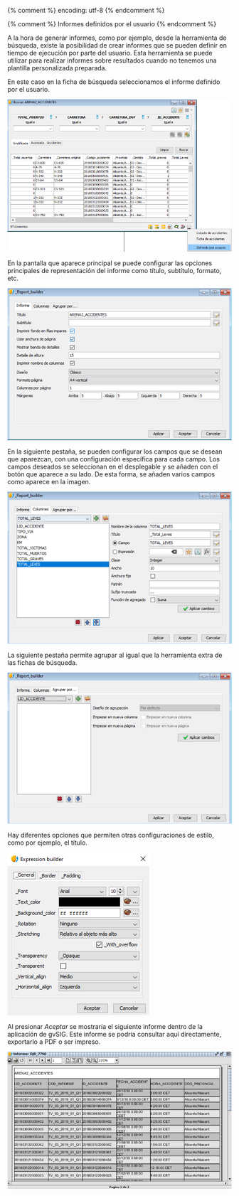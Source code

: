 {% comment %} encoding: utf-8 {% endcomment %}

{% comment %} Informes definidos por el usuario {% endcomment %}

A la hora de generar informes, como por ejemplo, desde la 
herramienta de búsqueda, existe la posibilidad de crear informes que 
se pueden definir en tiempo de ejecución por parte del usuario. Esta 
herramienta se puede utilizar para realizar informes sobre resultados 
cuando no tenemos una plantilla personalizada preparada.

En este caso en la ficha de búsqueda seleccionamos el informe 
definido por el usuario.

![Menu informes de la ficha de busqueda](informes_usuario_files/ficha_busqueda_menu_informes.png)

En la pantalla que aparece principal se puede configurar las opciones 
principales de representación del informe como título, subtítulo, formato, etc.

![Dialogo de construccion de informes](informes_usuario_files/report_builder_1.png)

En la siguiente pestaña, se pueden configurar los campos que se desean que aparezcan, con una configuración específica para cada campo. Los campos deseados se seleccionan en el desplegable y se añaden con el botón que aparece a su lado. De esta forma, se añaden varios campos como aparece en la imagen.

![Dialogo de construccion de informes (columnas)](informes_usuario_files/report_builder_columns_0.png)

La siguiente pestaña permite agrupar al igual que la herramienta extra de las fichas de búsqueda.

![Dialogo de construccion de informes (agrupar por ...)](informes_usuario_files/report_agrupar_0.png)

Hay diferentes opciones que permiten otras configuraciones de estilo, como por ejemplo, el título.

![Dialogo de construccion de informes (estilos)](informes_usuario_files/report_builder_style.png)

Al presionar *Aceptar* se mostraría el siguiente informe dentro de la aplicación de gvSIG. Este informe se podría consultar aquí directamente, exportarlo a PDF o ser impreso.

![Visor de informes](informes_usuario_files/report_visor.png)
